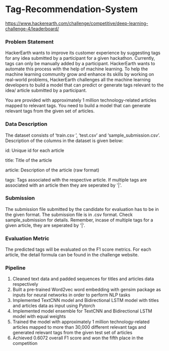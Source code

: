 # Tag-Recommendation-System

https://www.hackerearth.com/challenge/competitive/deep-learning-challenge-4/leaderboard/

### Problem Statement
HackerEarth wants to improve its customer experience by suggesting tags for any idea submitted by a participant for a given hackathon. Currently, tags can only be manually added by a participant. HackerEarth wants to automate this process with the help of machine learning. To help the machine learning community grow and enhance its skills by working on real-world problems, HackerEarth challenges all the machine learning developers to build a model that can predict or generate tags relevant to the idea/ article submitted by a participant.

You are provided with approximately 1 million technology-related articles mapped to relevant tags. You need to build a model that can generate relevant tags from the given set of articles.

### Data Description
The dataset consists of ‘train.csv ’, ‘test.csv’ and ‘sample_submission.csv’. Description of the columns in the dataset is given below:

id: Unique id for each article

title: Title of the article

article: Description of the article (raw format)

tags: Tags associated with the respective article. If multiple tags are associated with an article then they are seperated by '|'.

### Submission

The submission file submitted by the candidate for evaluation has to be in the given format. The submission file is in .csv format. Check sample_submission for details. Remember, incase of multiple tags for a given article, they are seperated by '|'. 

### Evaluation Metric

The predicted tags will be evaluated on the F1 score metrics. For each article, the detail formula can be found in the challenge website.

### Pipeline
1. Cleaned text data and padded sequences for titles and articles data respectively 
2. Built a pre-trained Word2vec word embedding with gensim package as inputs for neural networks in order to perform NLP tasks
3. Implemented TextCNN model and Bidirectional LSTM model with titles and articles data as input using Pytorch
4. Implemented model ensemble for TextCNN and Bidirectional LSTM model with equal weights
5. Trained the model with approximately 1 million technology-related articles mapped to more than 30,000 different relevant tags and generated relevant tags from the given test set of articles
6. Achieved 0.6072 overall F1 score and won the fifth place in the competition
